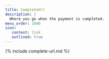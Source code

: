```yaml
---
title: CompleteUrl
description: |
  Where you go when the payment is completed.
menu_order: 1600
icon:
   content: link
   outlined: true
---
```


{% include complete-url.md %}
